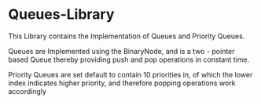 # Queues-Library

This Library contains the Implementation of Queues and Priority Queues.

Queues are Implemented using the BinaryNode, and is a two - pointer based Queue thereby providing push and pop operations in constant time.

Priority Queues are set default to contain 10 priorities in, of which the lower index indicates higher priority, and therefore popping operations work accordingly
